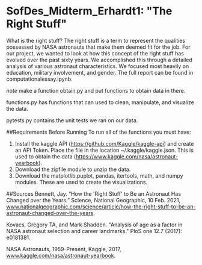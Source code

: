 # SofDes_Midterm_Erhardt1: "The Right Stuff"
What is the right stuff? The right stuff is a term to represent the qualities possessed by NASA astronauts that make them deemed fit for the job. For our project, we wanted to look at how this concept of the right stuff has evolved over the past sixty years. We accomplished this through a detailed analysis of various astronaut characteristics. We focused most heavily on education, military involvement, and gender. The full report can be found in computationalessay.ipynb.

*note* make a function obtain.py and put functions to obtain data in there.

functions.py has functions that can used to clean, manipulate, and visualize the data.

pytests.py contains the unit tests we ran on our data.

##Requirements Before Running
To run all of the functions you must have:
1. Install the kaggle API (https://github.com/Kaggle/kaggle-api) and create an API Token. Place the file in the location ~/.kaggle/kaggle.json. This is used to obtain the data (https://www.kaggle.com/nasa/astronaut-yearbook).
2. Download the zipfile module to unzip the data.
3. Download the matplotlib.puplot, pandas, itertools, math, and numpy modules. These are used to create the visualizations.

##Sources
Bennett, Jay. “How the 'Right Stuff' to Be an Astronaut Has Changed over the Years.” Science, National Geographic, 10 Feb. 2021, www.nationalgeographic.com/science/article/how-the-right-stuff-to-be-an-astronaut-changed-over-the-years. 

Kovacs, Gregory TA, and Mark Shadden. "Analysis of age as a factor in NASA astronaut selection and career landmarks." PloS one 12.7 (2017): e0181381.

NASA Astronauts, 1959-Present, Kaggle, 2017, www.kaggle.com/nasa/astronaut-yearbook. 
